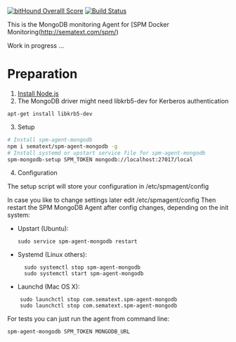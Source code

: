 [![bitHound Overalll Score](https://www.bithound.io/github/sematext/spm-agent-mongodb/badges/score.svg)](https://www.bithound.io/github/sematext/spm-agent-mongodb) [![Build Status](https://travis-ci.org/sematext/spm-agent-mongodb.svg?branch=master)](https://travis-ci.org/sematext/spm-agent-mongodb)

This is the MongoDB monitoring Agent for [SPM Docker Monitoring(http://sematext.com/spm/)

Work in progress ... 

# Preparation 

1. [Install Node.js](https://nodejs.org/en/download/package-manager/) 
2. The MongoDB driver might need libkrb5-dev for Kerberos authentication
```
apt-get install libkrb5-dev
```

3. Setup 

```sh
# Install spm-agent-mongodb 
npm i sematext/spm-agent-mongodb -g
# Install systemd or upstart service file for spm-agent-mongodb
spm-mongodb-setup SPM_TOKEN mongodb://localhost:27017/local
```


4. Configuration 

The setup script will store your configuration in /etc/spmagent/config 

In case you like to change settings later edit /etc/spmagent/config 
Then restart the SPM MongoDB Agent after config changes, depending on the init system:
- Upstart (Ubuntu):  
  ```
  sudo service spm-agent-mongodb restart 
  ```
- Systemd (Linux others):  
  ```
    sudo systemctl stop spm-agent-mongodb
    sudo systemctl start spm-agent-mongodb
  ```
- Launchd (Mac OS X): 
```
    sudo launchctl stop com.sematext.spm-agent-mongodb
    sudo launchctl stop com.sematext.spm-agent-mongodb
```

For tests you can just run the agent from command line:

```
spm-agent-mongodb SPM_TOKEN MONGODB_URL
```


